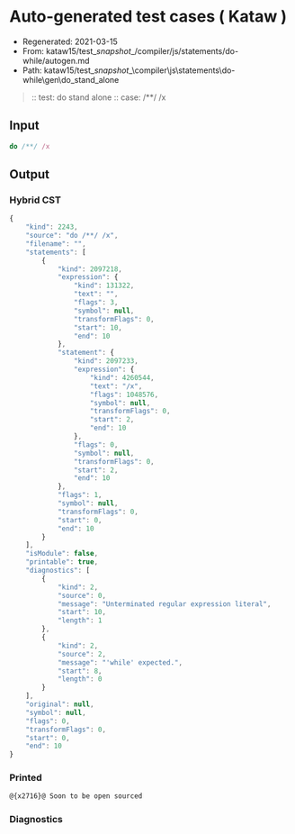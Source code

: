 # Auto-generated test cases ( Kataw )
- Regenerated: 2021-03-15
- From: kataw15/test\__snapshot__/compiler/js/statements/do-while/autogen.md
- Path: kataw15/test\__snapshot__\compiler\js\statements\do-while\gen\do_stand_alone
> :: test: do stand alone
> :: case: /**/ /x
## Input

`````js
do /**/ /x
`````

## Output

### Hybrid CST

```javascript
{
    "kind": 2243,
    "source": "do /**/ /x",
    "filename": "",
    "statements": [
        {
            "kind": 2097218,
            "expression": {
                "kind": 131322,
                "text": "",
                "flags": 3,
                "symbol": null,
                "transformFlags": 0,
                "start": 10,
                "end": 10
            },
            "statement": {
                "kind": 2097233,
                "expression": {
                    "kind": 4260544,
                    "text": "/x",
                    "flags": 1048576,
                    "symbol": null,
                    "transformFlags": 0,
                    "start": 2,
                    "end": 10
                },
                "flags": 0,
                "symbol": null,
                "transformFlags": 0,
                "start": 2,
                "end": 10
            },
            "flags": 1,
            "symbol": null,
            "transformFlags": 0,
            "start": 0,
            "end": 10
        }
    ],
    "isModule": false,
    "printable": true,
    "diagnostics": [
        {
            "kind": 2,
            "source": 0,
            "message": "Unterminated regular expression literal",
            "start": 10,
            "length": 1
        },
        {
            "kind": 2,
            "source": 2,
            "message": "'while' expected.",
            "start": 8,
            "length": 0
        }
    ],
    "original": null,
    "symbol": null,
    "flags": 0,
    "transformFlags": 0,
    "start": 0,
    "end": 10
}
```

### Printed

```javascript
@{x2716}@ Soon to be open sourced
```

### Diagnostics

```javascript

```

